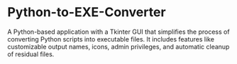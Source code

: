 # Python-to-EXE-Converter
A Python-based application with a Tkinter GUI that simplifies the process of converting Python scripts into executable files. It includes features like customizable output names, icons, admin privileges, and automatic cleanup of residual files.
